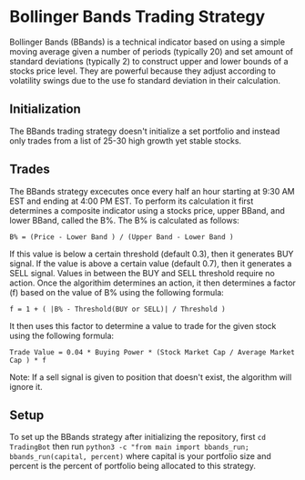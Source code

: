 # Bollinger Bands Trading Strategy
Bollinger Bands (BBands) is a technical indicator based on using a simple moving average given a number of periods (typically 20) and set amount of standard deviations (typically 2) to construct upper and lower bounds of a stocks price level. They are powerful because they adjust according to volatility swings due to the use fo standard deviation in their calculation.

## Initialization
The BBands trading strategy doesn't initialize a set portfolio and instead only trades from a list of 25-30 high growth yet stable stocks.

## Trades
The BBands strategy excecutes once every half an hour starting at 9:30 AM EST and ending at 4:00 PM EST. To perform its calculation it first determines a composite indicator using a stocks price, upper BBand, and lower BBand, called the B%. The B% is calculated as follows: 
```
B% = (Price - Lower Band ) / (Upper Band - Lower Band )
```
If this value is below a certain threshold (default 0.3), then it generates BUY signal. If the value is above a certain value (default 0.7), then it generates a SELL signal. Values in between the BUY and SELL threshold require no action. Once the algorithim determines an action, it then determines a factor (f) based on the value of B% using the following formula:
```
f = 1 + ( |B% - Threshold(BUY or SELL)| / Threshold )
```
It then uses this factor to determine a value to trade for the given stock using the following formula:
```
Trade Value = 0.04 * Buying Power * (Stock Market Cap / Average Market Cap ) * f
```
Note: If a sell signal is given to position that doesn't exist, the algorithm will ignore it.

## Setup
To set up the BBands strategy after initializing the repository, first ```cd TradingBot``` then run ```python3 -c "from main import bbands_run; bbands_run(capital, percent)``` where capital is your portfolio size and percent is the percent of portfolio being allocated to this strategy.



